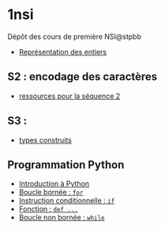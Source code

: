# 1nsi
Dépôt des cours de première NSI@stpbb
* [Représentation des entiers](https://github.com/thfruchart/1nsi/tree/main/19)

## S2 : encodage des caractères
* [ressources pour la séquence 2]((https://github.com/thfruchart/1nsi/blob/main/S2/README.md))


## S3 : 
* [types construits](https://github.com/thfruchart/1nsi/blob/main/S3/README.md)

## Programmation Python
* [Introduction à Python](https://github.com/thfruchart/1nsi/tree/main/01)
* [Boucle bornée : `for`](https://github.com/thfruchart/1nsi/tree/main/02)
* [Instruction conditionnelle : `if`](https://github.com/thfruchart/1nsi/tree/main/03)
* [Fonction : `def ...`](https://github.com/thfruchart/1nsi/tree/main/04)
* [Boucle non bornée : `while`](https://github.com/thfruchart/1nsi/tree/main/06)
